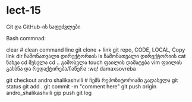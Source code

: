 # lect-15
Git და GitHub-ის საფუძვლები

Bash commnad:

clear  # clean command line
git clone + link git repo, CODE, LOCAL, Copy link
dir ჩამონათვალი დირექტორიის
ls ჩამონათვალი დირექტორიის
cat ნახვა
cd  შესვლა
cd .. გამოსვლა
touch ფაილის დამატება
vim ფაილის გახსნა და რედაქტირება/ჩაწერა
:wq!  damaxsovreba



git checkout andro shalikashvili  # ჩემს რეპოზიტორიაში გადასვლა
git status
git add .
git commit -m "comment here"
git push origin andro_shalikashvili
gip push
git log

